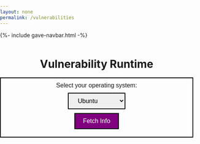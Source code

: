 ```yaml
---
layout: none
permalink: /vulnerabilities
---
```


{%- include gave-navbar.html -%}

<html>

<head>
    <style>
        body, html {
            margin: 0;
            padding: 0;
        }
        h1 {
            margin-top: 50px;
            text-align: center;
        }
        #result {
            padding: 50px;
            max-width: 600px;
        }
        table {
        margin: 0;
        padding: 0;
        width: 100%;
        }
        #fetchButton, #osFilter, #osDropdown {
            display: block;
            margin: 10px auto;
            padding: 10px 20px;
            font-size: 16px;
            border: 2px solid black;
            cursor: pointer;
            font-family: "Poppins", sans-serif;
        }
        #fetchButton {
            background-color: purple;
            color: white;
        }
        #osFilter {
            text-align: center;
        }
        #osDropdown {
            width: 150px;
        }
    </style>
</head>

<body>
    <h1>Vulnerability Runtime</h1>
    <div id="osFilter">
        <label for="osDropdown">Select your operating system:</label>
        <select id="osDropdown">
            <option value="ubu20">Ubuntu</option>
            <option value="microsoft10">Microsoft Windows</option>
            <option value="googlechromebrowser">Google Chrome Browser</option>
            <option value="AppleMacOS13">Apple MacOS</option>
        </select>
        <button id="fetchButton">Fetch Info</button>
    </div>
    <div id="result"></div>
</body>

</html>

<script>
    document.getElementById('fetchButton').addEventListener('click', fetchData);
    function fetchData() {
        const baseURL = "https://gave.stu.nighthawkcodingsociety.com/api/vulnerability/software";
        const osDropdown = document.getElementById('osDropdown');
        const category = osDropdown.options[osDropdown.selectedIndex].value;
        console.log(category)
        const url = `${baseURL}/${category}`;
        console.log(url);

        // Fetch data from API 
        fetch(url, {
            method: 'GET',
            headers: {
                'Content-Type': 'application/json',
            },
        })
            .then(response => {
                // Check if the response from the server is successful
                if (!response.ok) {
                    throw new Error('Network response was not ok');
                }
                // Parse the response as JSON
                return response.json();
            })
            .then(data => {
                // Create an HTML table header
                let table = "<table border='1' cellspacing='3'><tr><th>ID</th><th>Title</th><th>Severity</th><th>Description</th><th>Fix Text</th><th>Check Text</th></tr>";

                // Insert data from the API into the table rows
                data.forEach(item => {
                    table += `<tr>
                        <td>${item.id}</td>
                        <td>${item.title}</td>
                        <td>${item.severity}</td>
                        <td>${item.description}</td>
                        <td>${item.fixtext}</td>
                        <td>${item.checktext}</td>
                    </tr>`;
                });

                // Close the HTML table
                table += "</table>";

                // Display the generated table in the 'result' element
                document.getElementById('result').innerHTML = table;
            })

            // Log and display an error message if there is a problem with the fetch operation
            .catch(error => {
                console.error('There has been a problem with your fetch operation:', error);
                document.getElementById('result').textContent = 'Error: ' + error.message;
            });
    }
</script>








